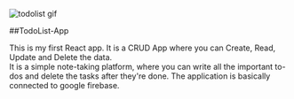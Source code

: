 ![todolist gif](https://user-images.githubusercontent.com/75125943/103810073-9b82ab00-5080-11eb-90ae-817cde639bec.gif)


##TodoList-App

This is my first React app. It is a CRUD App where you can Create, Read, Update and Delete the data.  
It is a simple note-taking platform, where you can write all the important to-dos and delete the tasks after they're done. 
The application is basically connected to google firebase.
